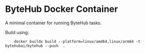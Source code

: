 # ByteHub Docker Container

A minimal container for running ByteHub tasks.

Build using:
```shell
    docker buildx build --platform=linux/amd64,linux/arm64 -t bytehubai/bytehub --push  .
```
